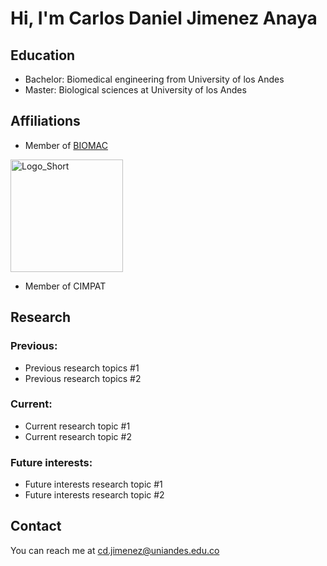 # Hi, I'm Carlos Daniel Jimenez Anaya

<!-- A short sentence that can  describe who you are -->

<!-- All of your education background -->
## Education

- Bachelor: Biomedical engineering from University of los Andes
- Master: Biological sciences at University of los Andes

<!-- While BIOMAC is our common group, the collaboration between groups and affiliations are encourage -->
## Affiliations

- Member of [BIOMAC](https://github.com/biomac-lab)


<img width="180" alt="Logo_Short" src="https://user-images.githubusercontent.com/73041689/218108873-dd5daaaa-2874-43d3-a089-8403dda3e18f.png">

- Member of CIMPAT


<!-- Showing what you work on, lets other collaborate with you -->
## Research

### Previous:

- Previous research topics #1
- Previous research topics #2

### Current:

- Current research topic #1
- Current research topic #2

<!-- Topics that you haven't research yet but are intriguing to you -->
### Future interests:

- Future interests research topic #1
- Future interests research topic #2


<!-- Because we are humans before researchers -->


## Contact

You can reach me at <cd.jimenez@uniandes.edu.co>

